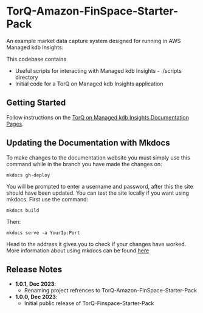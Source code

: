 # TorQ-Amazon-FinSpace-Starter-Pack
An example market data capture system designed for running in AWS Managed kdb Insights.

This codebase contains

* Useful scripts for interacting with Managed kdb Insights - ./scripts directory
* Initial code for a TorQ on Managed kdb Insights application

## Getting Started
Follow instructions on the [TorQ on Managed kdb Insights Documentation Pages](https://dataintellecttech.github.io/TorQ-Amazon-FinSpace-Starter-Pack/).

## Updating the Documentation with Mkdocs

To make changes to the documentation website you must simply use this command while in the branch you have made the changes on:

`mkdocs gh-deploy`

You will be prompted to enter a username and password, after this the site should have been updated. You can test the site locally if you want using mkdocs. First use the command:

`mkdocs build`

Then:

`mkdocs serve -a YourIp:Port`

Head to the address it gives you to check if your changes have worked. More information about using mkdocs can be found [here](http://www.mkdocs.org/)
  
## Release Notes
- **1.0.1, Dec 2023**:
  * Renaming project refrences to TorQ-Amazon-FinSpace-Starter-Pack
- **1.0.0, Dec 2023**:
  * Initial public release of TorQ-Finspace-Starter-Pack
